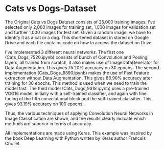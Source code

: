 # Cats vs Dogs-Dataset

The Original Cats vs Dogs Dataset consists of 25,000 training images. I've selected only 2,000 images for training set, 1,000 images for validation set and further 1,000 images for test set. Given a random image, we have to identify it as a cat or a dog. This shortened dataset in stored on Google Drive and each file contains code on how to access the dataset on Drive.

I've implemented 3 different neural networks. The first one (Cats_Dogs_7520.ipynb) consists of bunch of Convolution and Pooling layers, all trained from scratch, it also makes use of ImageDataGenerator for Data Augmentation. This gives 75.20% accuracy on 30 epochs. The second implementation (Cats_Dogs_8890.ipynb) makes the use of Fast Feature extraction without Data Augmentation. This gives 88.90% accuracy after training for 30 epochs. This method is used when we need to train the model fast. The third model (Cats_Dogs_9319.ipynb) uses a pre-trained VGG16 model, initially with a self-trained classifier, and again with fine tuning of the fifth convolutional block and the self-trained classifier. This gives 93.19% accuracy on 100 epochs.

Thus, the various techniques of applying Convolution Neural Networks in Image Classification are shown, and the results clearly indicate which methods are superior in terms of accuracy.

All implementations are made using Keras. This example was inspired by the book Deep Learning with Python written by Keras author Francois Chollet.


